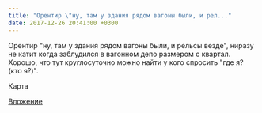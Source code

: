 ```yaml
---
title: "Орентир \"ну, там у здания рядом вагоны были, и рел..."
date: 2017-12-26 20:41:00 +0300
---
```


Орентир "ну, там у здания рядом вагоны были, и рельсы везде", ниразу не катит когда заблудился в вагонном депо размером с квартал. Хорошо, что тут круглосуточно можно найти у кого спросить "где я? (кто я?)".

Карта

[Вложение](https://vk.com/photo41076938_456242505)
